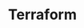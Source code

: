 ---
layout: tag-blog
title: Terraform 
slug: terraform
category: devops
menu: false
order: 7
#header-img: '/img/public-cloud-logo.png'
---